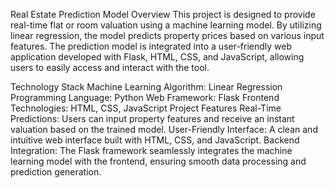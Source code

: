 Real Estate Prediction Model
Overview
This project is designed to provide real-time flat or room valuation using a machine learning model. By utilizing linear regression, the model predicts property prices based on various input features. The prediction model is integrated into a user-friendly web application developed with Flask, HTML, CSS, and JavaScript, allowing users to easily access and interact with the tool.

Technology Stack
Machine Learning Algorithm: Linear Regression
Programming Language: Python
Web Framework: Flask
Frontend Technologies: HTML, CSS, JavaScript
Project Features
Real-Time Predictions: Users can input property features and receive an instant valuation based on the trained model.
User-Friendly Interface: A clean and intuitive web interface built with HTML, CSS, and JavaScript.
Backend Integration: The Flask framework seamlessly integrates the machine learning model with the frontend, ensuring smooth data processing and prediction generation.
